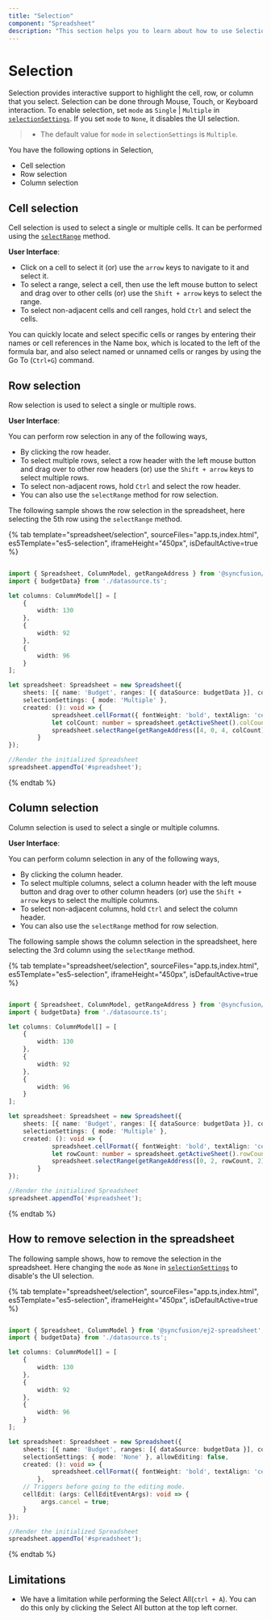 ```yaml
---
title: "Selection"
component: "Spreadsheet"
description: "This section helps you to learn about how to use Selection support in the Spreadsheet control."
---
```


# Selection

Selection provides interactive support to highlight the cell, row, or column that you select. Selection can be done through Mouse, Touch, or Keyboard interaction. To enable selection, set `mode` as `Single` | `Multiple` in [`selectionSettings`](../api/spreadsheet/#selectionsettings). If you set `mode` to `None`, it disables the UI selection.

> * The default value for `mode` in  `selectionSettings` is `Multiple`.

You have the following options in Selection,

* Cell selection
* Row selection
* Column selection

## Cell selection

Cell selection is used to select a single or multiple cells. It can be performed using the [`selectRange`](../api/spreadsheet/#selectRange) method.

**User Interface**:

* Click on a cell to select it (or) use the `arrow` keys to navigate to it and select it.
* To select a range, select a cell, then use the left mouse button to select and drag over to other cells (or) use the `Shift + arrow` keys to select the range.
* To select non-adjacent cells and cell ranges, hold `Ctrl` and select the cells.

You can quickly locate and select specific cells or ranges by entering their names or cell references in the Name box, which is located to the left of the formula bar, and also select named or unnamed cells or ranges by using the Go To (`Ctrl+G`) command.

## Row selection

Row selection is used to select a single or multiple rows.

**User Interface**:

You can perform row selection in any of the following ways,

* By clicking the row header.
* To select multiple rows, select a row header with the left mouse button and drag over to other row headers (or) use the `Shift + arrow` keys to select multiple rows.
* To select non-adjacent rows, hold `Ctrl` and select the row header.
* You can also use the `selectRange` method for row selection.

The following sample shows the row selection in the spreadsheet, here selecting the 5th row using the `selectRange` method.

{% tab template="spreadsheet/selection", sourceFiles="app.ts,index.html", es5Template="es5-selection", iframeHeight="450px", isDefaultActive=true %}

```typescript

import { Spreadsheet, ColumnModel, getRangeAddress } from '@syncfusion/ej2-spreadsheet';
import { budgetData} from './datasource.ts';

let columns: ColumnModel[] = [
    {
        width: 130
    },
    {
        width: 92
    },
    {
        width: 96
    }
];

let spreadsheet: Spreadsheet = new Spreadsheet({
    sheets: [{ name: 'Budget', ranges: [{ dataSource: budgetData }], columns: columns }],
    selectionSettings: { mode: 'Multiple' },
    created: (): void => {
            spreadsheet.cellFormat({ fontWeight: 'bold', textAlign: 'center', verticalAlign: 'middle' }, 'A1:D1');
            let colCount: number = spreadsheet.getActiveSheet().colCount;
            spreadsheet.selectRange(getRangeAddress([4, 0, 4, colCount]));
        }
});

//Render the initialized Spreadsheet
spreadsheet.appendTo('#spreadsheet');

```

{% endtab %}

## Column selection

Column selection is used to select a single or multiple columns.

**User Interface**:

You can perform column selection in any of the following ways,

* By clicking the column header.
* To select multiple columns, select a column header with the left mouse button and drag over to other column headers (or) use the `Shift + arrow` keys to select the multiple columns.
* To select non-adjacent columns, hold `Ctrl` and select the column header.
* You can also use the `selectRange` method for row selection.

The following sample shows the column selection in the spreadsheet, here selecting the 3rd column using  the `selectRange` method.

{% tab template="spreadsheet/selection", sourceFiles="app.ts,index.html", es5Template="es5-selection", iframeHeight="450px", isDefaultActive=true %}

```typescript

import { Spreadsheet, ColumnModel, getRangeAddress } from '@syncfusion/ej2-spreadsheet';
import { budgetData} from './datasource.ts';

let columns: ColumnModel[] = [
    {
        width: 130
    },
    {
        width: 92
    },
    {
        width: 96
    }
];

let spreadsheet: Spreadsheet = new Spreadsheet({
    sheets: [{ name: 'Budget', ranges: [{ dataSource: budgetData }], columns: columns }],
    selectionSettings: { mode: 'Multiple' },
    created: (): void => {
            spreadsheet.cellFormat({ fontWeight: 'bold', textAlign: 'center', verticalAlign: 'middle' }, 'A1:D1');
            let rowCount: number = spreadsheet.getActiveSheet().rowCount;
            spreadsheet.selectRange(getRangeAddress([0, 2, rowCount, 2]));
        }
});

//Render the initialized Spreadsheet
spreadsheet.appendTo('#spreadsheet');

```

{% endtab %}

## How to remove selection in the spreadsheet

The following sample shows, how to remove the selection in the spreadsheet. Here changing the `mode` as `None` in [`selectionSettings`](../api/spreadsheet/#selectionsettings) to disable's the UI selection.

{% tab template="spreadsheet/selection", sourceFiles="app.ts,index.html", es5Template="es5-selection", iframeHeight="450px", isDefaultActive=true %}

```typescript

import { Spreadsheet, ColumnModel } from '@syncfusion/ej2-spreadsheet';
import { budgetData} from './datasource.ts';

let columns: ColumnModel[] = [
    {
        width: 130
    },
    {
        width: 92
    },
    {
        width: 96
    }
];

let spreadsheet: Spreadsheet = new Spreadsheet({
    sheets: [{ name: 'Budget', ranges: [{ dataSource: budgetData }], columns: columns }],
    selectionSettings: { mode: 'None' }, allowEditing: false,
    created: (): void => {
            spreadsheet.cellFormat({ fontWeight: 'bold', textAlign: 'center', verticalAlign: 'middle' }, 'A1:D1');
        },
    // Triggers before going to the editing mode.
    cellEdit: (args: CellEditEventArgs): void => {
         args.cancel = true;
    }
});

//Render the initialized Spreadsheet
spreadsheet.appendTo('#spreadsheet');

```

{% endtab %}

## Limitations

* We have a limitation while performing the Select All(`ctrl + A`). You can do this only by clicking the Select All button at the top left corner.